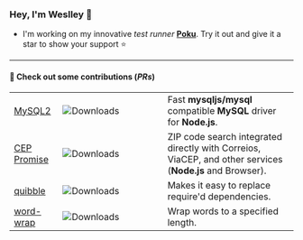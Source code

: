 ### Hey, I'm Weslley 👋

- I'm working on my innovative _test runner_ [**Poku**](https://github.com/wellwelwel/poku). Try it out and give it a star to show your support ⭐️

---

<!-- 
#### 👨🏻‍💻 Check out my latest projects

<table>
  <tbody>
    <tr>
      <td width="110"><a href="https://github.com/wellwelwel/poku">Poku</a> ✨</td>
      <td width="140"><img src="https://img.shields.io/npm/dt/poku.svg?style=flat-square&logo=npm&logoColor=white&color=1e90ff" alt="Downloads"></td>
      <td>🐷 <b>Poku</b> makes testing easy for <b>Node.js</b>, <b>Bun</b> & <b>Deno</b> at the same time.</td>
    </tr>
    <tr>
      <td width="110"><a href="https://github.com/wellwelwel/svps">SVPS</a></td>
      <td width="140"><img src="https://img.shields.io/npm/dt/svps.svg?style=flat-square&logo=npm&logoColor=white&color=1e90ff" alt="Downloads"></td>
      <td>🚀 An easier tool to automate your Ubuntu Server setup and domain forwarding.</td>
    </tr>
    <tr>
      <td width="110"><a href="https://github.com/wellwelwel/mysql2-orm">MySQL2 ORM</a></td>
      <td width="140"><img src="https://img.shields.io/npm/dt/mysql2-orm.svg?style=flat-square&logo=npm&logoColor=white&color=1e90ff" alt="Downloads"></td>
      <td>🎲 An <i>ORM</i> built on <b>MySQL2</b> designed to be intuitive, productive and focused on essential functionality.</td>
    </tr>
    <tr>
      <td width="110"><a href="https://github.com/wellwelwel/packages-update">Packages Update</a></td>
      <td width="140"><img src="https://img.shields.io/npm/dt/packages-update.svg?style=flat-square&logo=npm&logoColor=white&color=1e90ff" alt="Downloads"></td>
      <td>📦 A flexible and lightweight updater for <b>npm</b> packages.</td>
    </tr>
  </tbody>
</table>

--- -->

#### 🤝 Check out some contributions (_PRs_)

<table>

  <tbody>
    <tr>
      <td><a href="https://github.com/sidorares/node-mysql2/pulls?q=is:pr+author:wellwelwel+">MySQL2</a></td>
      <td width="170"><img src="https://img.shields.io/npm/dm/mysql2.svg?style=flat-square&color=6c5ce7" alt="Downloads"></td>
      <td>Fast <b>mysqljs/mysql</b> compatible <b>MySQL</b> driver for <b>Node.js</b>.</td>
    </tr>
    <tr>
      <td><a href="https://github.com/BrasilAPI/cep-promise/pulls?q=is:pr+author:wellwelwel+">CEP Promise</a></td>
      <td width="170"><img src="https://img.shields.io/npm/dm/cep-promise.svg?style=flat-square&color=6c5ce7" alt="Downloads"></td>
      <td>ZIP code search integrated directly with Correios, ViaCEP, and other services (<b>Node.js</b> and Browser).</td>
    </tr>
    <tr>
      <td><a href="https://github.com/testdouble/quibble/pulls?q=is:pr+author:wellwelwel+">quibble</a></td>
      <td width="170"><img src="https://img.shields.io/npm/dm/quibble.svg?style=flat-square&color=6c5ce7" alt="Downloads"></td>
      <td>Makes it easy to replace require'd dependencies.</td>
    </tr>
    <tr>
      <td><a href="https://github.com/aashutoshrathi/word-wrap/pulls?q=is:pr+author:wellwelwel+">word-wrap</a></td>
      <td width="170"><img src="https://img.shields.io/npm/dm/@aashutoshrathi/word-wrap.svg?style=flat-square&color=6c5ce7" alt="Downloads"></td>
      <td>Wrap words to a specified length.</td>
    </tr>
  </tbody>
</table>
